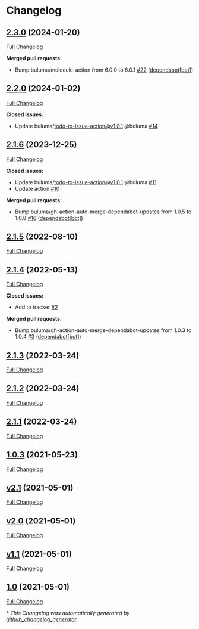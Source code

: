 # Changelog

## [2.3.0](https://github.com/buluma/ansible-role-repo_epel/tree/2.3.0) (2024-01-20)

[Full Changelog](https://github.com/buluma/ansible-role-repo_epel/compare/2.2.0...2.3.0)

**Merged pull requests:**

- Bump buluma/molecule-action from 6.0.0 to 6.0.1 [\#22](https://github.com/buluma/ansible-role-repo_epel/pull/22) ([dependabot[bot]](https://github.com/apps/dependabot))

## [2.2.0](https://github.com/buluma/ansible-role-repo_epel/tree/2.2.0) (2024-01-02)

[Full Changelog](https://github.com/buluma/ansible-role-repo_epel/compare/2.1.6...2.2.0)

**Closed issues:**

- Update buluma/todo-to-issue-action@v1.0.1 @buluma [\#14](https://github.com/buluma/ansible-role-repo_epel/issues/14)

## [2.1.6](https://github.com/buluma/ansible-role-repo_epel/tree/2.1.6) (2023-12-25)

[Full Changelog](https://github.com/buluma/ansible-role-repo_epel/compare/2.1.5...2.1.6)

**Closed issues:**

- Update buluma/todo-to-issue-action@v1.0.1 @buluma [\#11](https://github.com/buluma/ansible-role-repo_epel/issues/11)
- Update action [\#10](https://github.com/buluma/ansible-role-repo_epel/issues/10)

**Merged pull requests:**

- Bump buluma/gh-action-auto-merge-dependabot-updates from 1.0.5 to 1.0.8 [\#16](https://github.com/buluma/ansible-role-repo_epel/pull/16) ([dependabot[bot]](https://github.com/apps/dependabot))

## [2.1.5](https://github.com/buluma/ansible-role-repo_epel/tree/2.1.5) (2022-08-10)

[Full Changelog](https://github.com/buluma/ansible-role-repo_epel/compare/2.1.4...2.1.5)

## [2.1.4](https://github.com/buluma/ansible-role-repo_epel/tree/2.1.4) (2022-05-13)

[Full Changelog](https://github.com/buluma/ansible-role-repo_epel/compare/2.1.3...2.1.4)

**Closed issues:**

- Add to tracker [\#2](https://github.com/buluma/ansible-role-repo_epel/issues/2)

**Merged pull requests:**

- Bump buluma/gh-action-auto-merge-dependabot-updates from 1.0.3 to 1.0.4 [\#3](https://github.com/buluma/ansible-role-repo_epel/pull/3) ([dependabot[bot]](https://github.com/apps/dependabot))

## [2.1.3](https://github.com/buluma/ansible-role-repo_epel/tree/2.1.3) (2022-03-24)

[Full Changelog](https://github.com/buluma/ansible-role-repo_epel/compare/2.1.2...2.1.3)

## [2.1.2](https://github.com/buluma/ansible-role-repo_epel/tree/2.1.2) (2022-03-24)

[Full Changelog](https://github.com/buluma/ansible-role-repo_epel/compare/2.1.1...2.1.2)

## [2.1.1](https://github.com/buluma/ansible-role-repo_epel/tree/2.1.1) (2022-03-24)

[Full Changelog](https://github.com/buluma/ansible-role-repo_epel/compare/1.0.3...2.1.1)

## [1.0.3](https://github.com/buluma/ansible-role-repo_epel/tree/1.0.3) (2021-05-23)

[Full Changelog](https://github.com/buluma/ansible-role-repo_epel/compare/v2.1...1.0.3)

## [v2.1](https://github.com/buluma/ansible-role-repo_epel/tree/v2.1) (2021-05-01)

[Full Changelog](https://github.com/buluma/ansible-role-repo_epel/compare/v2.0...v2.1)

## [v2.0](https://github.com/buluma/ansible-role-repo_epel/tree/v2.0) (2021-05-01)

[Full Changelog](https://github.com/buluma/ansible-role-repo_epel/compare/v1.1...v2.0)

## [v1.1](https://github.com/buluma/ansible-role-repo_epel/tree/v1.1) (2021-05-01)

[Full Changelog](https://github.com/buluma/ansible-role-repo_epel/compare/1.0...v1.1)

## [1.0](https://github.com/buluma/ansible-role-repo_epel/tree/1.0) (2021-05-01)

[Full Changelog](https://github.com/buluma/ansible-role-repo_epel/compare/e0a0085765c9d0e97aa8f1d10dc0d8bc3bbdd0fa...1.0)



\* *This Changelog was automatically generated by [github_changelog_generator](https://github.com/github-changelog-generator/github-changelog-generator)*
